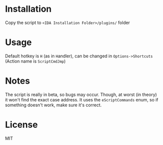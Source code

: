 # Installation
Copy the script to  `<IDA Installation Folder>/plugins/` folder

# Usage
Default hotkey is `H` (as in `H`andler), can be changed in `Options->Shortcuts` (Action name is `ScriptCmdJmp`)

# Notes
The script is really in beta, so bugs may occur. Though, at worst (in theory) it won't find the exact case address.
It uses the `eScriptCommands` enum, so if something doesn't work, make sure it's correct.

# License
MIT
